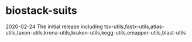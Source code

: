 # biostack-suits

2020-02-24
The initial release including tsv-utils,fastx-utils,atlas-utils,taxon-utils,krona-utils,kraken-utils,kegg-utils,emapper-utils,blast-utils
